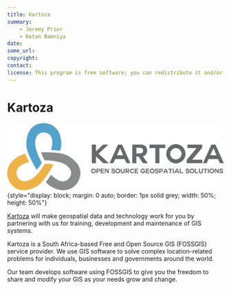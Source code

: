 ```yaml
---
title: Kartoza
summary:
    - Jeremy Prior
    - Ketan Bamniya
date:
some_url:
copyright:
contact:
license: This program is free software; you can redistribute it and/or modify it under the terms of the GNU Affero General Public License as published by the Free Software Foundation; either version 3 of the License, or (at your option) any later version.
---
```



# Kartoza

![Simplified analysis model](img/kartoza_logo.svg){style="display: block; margin: 0 auto; border: 1px solid grey; width: 50%; height: 50%"}

<a href="https://kartoza.com/">Kartoza</a>
will make geospatial data and technology work for you by partnering with us for training,
development and maintenance of GIS systems.

Kartoza is a South Africa-based Free and Open Source GIS (FOSSGIS) service provider.
We use GIS software to solve complex location-related problems for individuals, businesses and
governments around the world.

Our team develops software using FOSSGIS to give you the freedom to share and modify your
GIS as your needs grow and change.